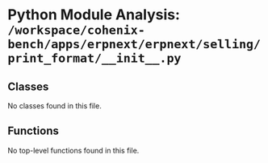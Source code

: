 # Python Module Analysis: `/workspace/cohenix-bench/apps/erpnext/erpnext/selling/print_format/__init__.py`

## Classes

No classes found in this file.


## Functions

No top-level functions found in this file.
